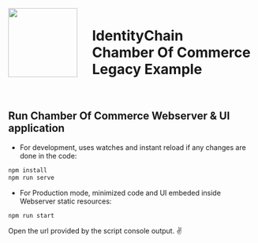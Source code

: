 <img src="https://id-chain.github.io/square-logo300x300.png" align="left" height="140px" style="margin-right: 30px;" />

# IdentityChain </br> Chamber Of Commerce Legacy Example

</br>

## Run Chamber Of Commerce Webserver & UI application

- For development, uses watches and instant reload if any changes are done in the code:

```bash
npm install
npm run serve
```

- For Production mode, minimized code and UI embeded inside Webserver static resources:

```bash
npm run start
```

Open the url provided by the script console output. :v:
